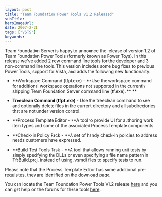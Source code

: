 ```yaml
---
layout: post 
title: "Team Foundation Power Tools v1.2 Released"
subTitle: 
heroImageUrl: 
date: 2007-2-21
tags: ["VSTS"]
keywords: 
---
```


Team Foundation Server is happy to announce the release of version 1.2 of Team Foundation Power Tools (formerly known as Power Toys).  In this release we've added 2 new command line tools for the developer and 3 non-command line tools.   This version includes some bug fixes to previous Power Tools, support for Vista, and adds the following new functionality: 

*   **Workspace Command (tfpt.exe) - **Use the workspace command for additional workspace operations not supported in the currently shipping Team Foundation Server command line (tf.exe). **
			**
*   **Treeclean Command (tfpt.exe) -** Use the treeclean command to see and optionally delete files in the current directory and all subdirectories that are not under version control.

*   **Process Template Editor - **A tool to provide UI for authoring work item types and some of the associated Process Template components.  

*   **Check-in Policy Pack - **A set of handy check-in policies to address needs customers have expressed.

*   **Build Test Tools Task - **A tool that allows running unit tests by simply specifying the DLLs or even specifying a file name pattern in TfsBuild.proj, instead of using .vsmdi files to specify tests to run.

<a name="Requirements"/>Please note that the Process Template Editor has some additional pre-requisites, they are identified on the download page.  

You can locate the Team Foundation Power Tools V1.2 release <a href="http://go.microsoft.com/?linkid=5422499">here</a><span style="color:#1f497d">
		</span>and you can get help on the forums for these tools [here](http://forums.microsoft.com/MSDN/ShowForum.aspx?ForumID=930&SiteID=1). 